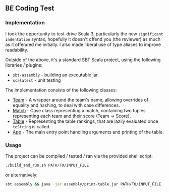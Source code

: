 ## BE Coding Test 

### Implementation 

I took the opportunity to test-drive Scala 3, particularly the new ```significant indentation``` syntax, hopefully it 
doesn't offend you (the reviewer) as much as it offended me initially. I also made liberal use of type aliases to 
improve readability.

Outside of the above, it's a standard SBT Scala project, using the following libraries / plugins:
* ```sbt-assembly``` - building an executable jar
* ```scalatest```  - unit testing


The implementation consists of the following classes: 
* [Team](src/main/scala/league/Team.scala) - A wrapper around the team's name, allowing overrides of equality and hashing, to deal with case differences.
* [Match](src/main/scala/league/Match.scala) - Case class representing a match, containing two tuples representing each team and their score (Team -> Score).
* [Table](src/main/scala/league/Table.scala) - Representing the table rankings, that are lazily evaluated once ```toString``` is called.
* [App](src/main/scala/App.scala) - The main entry point handling arguments and printing of the table.


### Usage

The project can be compiled / tested / ran via the provided shell script: 

```bash
./build_and_run.sh PATH/TO/INPUT_FILE
```

or alternatively: 

```bash
sbt assembly && java -jar assembly/print-table.jar PATH/TO/INPUT_FILE 
```
